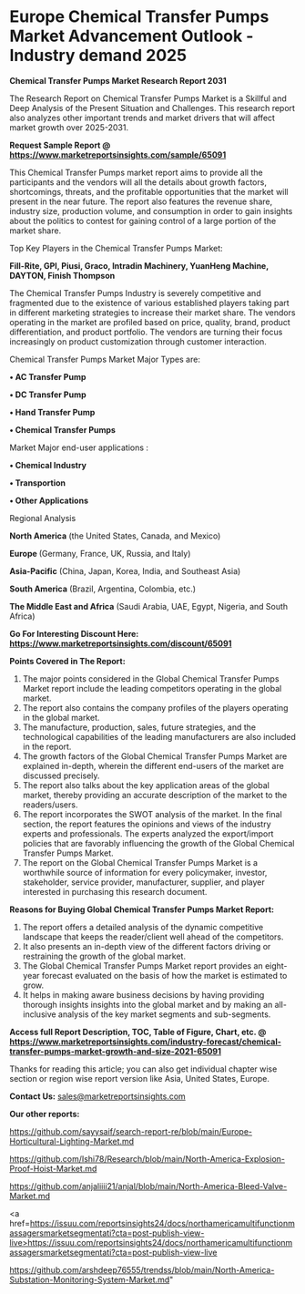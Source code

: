 # Europe Chemical Transfer Pumps Market Advancement Outlook - Industry demand 2025

<strong>Chemical Transfer Pumps Market Research Report 2031</strong>

The Research Report on Chemical Transfer Pumps Market is a Skillful and Deep Analysis of the Present Situation and Challenges. This research report also analyzes other important trends and market drivers that will affect market growth over 2025-2031.

<strong>Request Sample Report @ <a href=https://www.marketreportsinsights.com/sample/65091>https://www.marketreportsinsights.com/sample/65091</a></strong>

This Chemical Transfer Pumps market report aims to provide all the participants and the vendors will all the details about growth factors, shortcomings, threats, and the profitable opportunities that the market will present in the near future. The report also features the revenue share, industry size, production volume, and consumption in order to gain insights about the politics to contest for gaining control of a large portion of the market share.

Top Key Players in the Chemical Transfer Pumps Market:

<strong>Fill-Rite, GPI, Piusi, Graco, Intradin Machinery, YuanHeng Machine, DAYTON, Finish Thompson</strong>

The Chemical Transfer Pumps Industry is severely competitive and fragmented due to the existence of various established players taking part in different marketing strategies to increase their market share. The vendors operating in the market are profiled based on price, quality, brand, product differentiation, and product portfolio. The vendors are turning their focus increasingly on product customization through customer interaction.

Chemical Transfer Pumps Market Major Types are:

<strong>• AC Transfer Pump

• DC Transfer Pump

• Hand Transfer Pump

• Chemical Transfer Pumps</strong>

Market Major end-user applications :

<strong>• Chemical Industry

• Transportion

• Other Applications</strong>

Regional Analysis

</u><strong><b>North America</b></strong> (the United States, Canada, and Mexico)

<strong><b>Europe </b></strong>(Germany, France, UK, Russia, and Italy)

<strong><b>Asia-Pacific</b></strong> (China, Japan, Korea, India, and Southeast Asia)

<strong><b>South America</b></strong> (Brazil, Argentina, Colombia, etc.)

<strong><b>The Middle East and Africa</b></strong> (Saudi Arabia, UAE, Egypt, Nigeria, and South Africa)

<strong>Go For Interesting Discount Here: <a href=https://www.marketreportsinsights.com/discount/65091>https://www.marketreportsinsights.com/discount/65091</a></strong>

<strong>Points Covered in The Report:</strong>
<ol>
  <li>The major points considered in the Global Chemical Transfer Pumps Market report include the leading competitors operating in the global market.</li>
  <li>The report also contains the company profiles of the players operating in the global market.</li>
  <li>The manufacture, production, sales, future strategies, and the technological capabilities of the leading manufacturers are also included in the report.</li>
  <li>The growth factors of the Global Chemical Transfer Pumps Market are explained in-depth, wherein the different end-users of the market are discussed precisely.</li>
  <li>The report also talks about the key application areas of the global market, thereby providing an accurate description of the market to the readers/users.</li>
  <li>The report incorporates the SWOT analysis of the market. In the final section, the report features the opinions and views of the industry experts and professionals. The experts analyzed the export/import policies that are favorably influencing the growth of the Global Chemical Transfer Pumps Market.</li>
  <li>The report on the Global Chemical Transfer Pumps Market is a worthwhile source of information for every policymaker, investor, stakeholder, service provider, manufacturer, supplier, and player interested in purchasing this research document.</li>
</ol>
<strong>Reasons for Buying Global Chemical Transfer Pumps Market Report:</strong>

<ol>
  <li>The report offers a detailed analysis of the dynamic competitive landscape that keeps the reader/client well ahead of the competitors.</li>
  <li>It also presents an in-depth view of the different factors driving or restraining the growth of the global market.</li>
  <li>The Global Chemical Transfer Pumps Market report provides an eight-year forecast evaluated on the basis of how the market is estimated to grow.</li>
  <li>It helps in making aware business decisions by having providing thorough insights insights into the global market and by making an all-inclusive analysis of the key market segments and sub-segments.</li>
</ol>
<strong>Access full Report Description, TOC, Table of Figure, Chart, etc. @ <a href=https://www.marketreportsinsights.com/industry-forecast/chemical-transfer-pumps-market-growth-and-size-2021-65091>https://www.marketreportsinsights.com/industry-forecast/chemical-transfer-pumps-market-growth-and-size-2021-65091</a></strong>


Thanks for reading this article; you can also get individual chapter wise section or region wise report version like Asia, United States, Europe.

<strong>Contact Us:</strong>
sales@marketreportsinsights.com

<strong>Our other reports:</strong>

<a href=https://github.com/sayysaif/search-report-re/blob/main/Europe-Horticultural-Lighting-Market.md>https://github.com/sayysaif/search-report-re/blob/main/Europe-Horticultural-Lighting-Market.md</a>

<a href=https://github.com/Ishi78/Research/blob/main/North-America-Explosion-Proof-Hoist-Market.md>https://github.com/Ishi78/Research/blob/main/North-America-Explosion-Proof-Hoist-Market.md</a>

<a href=https://github.com/anjaliiii21/anjal/blob/main/North-America-Bleed-Valve-Market.md>https://github.com/anjaliiii21/anjal/blob/main/North-America-Bleed-Valve-Market.md</a>

<a href=https://issuu.com/reportsinsights24/docs/northamericamultifunctionmassagersmarketsegmentati?cta=post-publish-view-live>https://issuu.com/reportsinsights24/docs/northamericamultifunctionmassagersmarketsegmentati?cta=post-publish-view-live</a>

<a href=https://github.com/arshdeep76555/trendss/blob/main/North-America-Substation-Monitoring-System-Market.md>https://github.com/arshdeep76555/trendss/blob/main/North-America-Substation-Monitoring-System-Market.md</a>"

